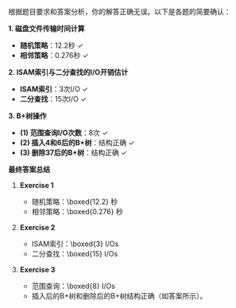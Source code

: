 根据题目要求和答案分析，你的解答正确无误。以下是各题的简要确认：

**1. 磁盘文件传输时间计算**  
- **随机策略**：12.2秒 ✓  
- **相邻策略**：0.276秒 ✓  

**2. ISAM索引与二分查找的I/O开销估计**  
- **ISAM索引**：3次I/O ✓  
- **二分查找**：15次I/O ✓  

**3. B+树操作**  
- **(1) 范围查询I/O次数**：8次 ✓  
- **(2) 插入4和6后的B+树**：结构正确 ✓  
- **(3) 删除37后的B+树**：结构正确 ✓  

**最终答案总结**  
1. **Exercise 1**  
   - 随机策略：\boxed{12.2} 秒  
   - 相邻策略：\boxed{0.276} 秒  

2. **Exercise 2**  
   - ISAM索引：\boxed{3} I/Os  
   - 二分查找：\boxed{15} I/Os  

3. **Exercise 3**  
   - 范围查询：\boxed{8} I/Os  
   - 插入后的B+树和删除后的B+树结构正确（如答案所示）。